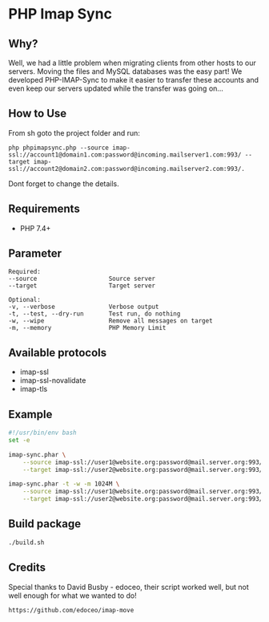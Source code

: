 # PHP Imap Sync

## Why?

Well, we had a little problem when migrating clients from other hosts to our servers. Moving the files and MySQL
databases was the easy part! We developed PHP-IMAP-Sync to make it easier to transfer these accounts and even keep our
servers updated while the transfer was going on...

## How to Use

From sh goto the project folder and run:

    php phpimapsync.php --source imap-ssl://account1@domain1.com:password@incoming.mailserver1.com:993/ --target imap-ssl://account2@domain2.com:password@incoming.mailserver2.com:993/.

Dont forget to change the details.

## Requirements

* PHP 7.4+

## Parameter

```text
Required:
--source                    Source server
--target                    Target server

Optional:
-v, --verbose               Verbose output
-t, --test, --dry-run       Test run, do nothing
-w, --wipe                  Remove all messages on target
-m, --memory                PHP Memory Limit
```

## Available protocols

* imap-ssl
* imap-ssl-novalidate
* imap-tls

## Example

```bash
#!/usr/bin/env bash
set -e

imap-sync.phar \
    --source imap-ssl://user1@website.org:password@mail.server.org:993/ \
    --target imap-ssl://user2@website.org:password@mail.server.org:993/

imap-sync.phar -t -w -m 1024M \
    --source imap-ssl://user1@website.org:password@mail.server.org:993/ \
    --target imap-ssl://user2@website.org:password@mail.server.org:993/sub-folder
```

## Build package

```bash
./build.sh
```

## Credits

Special thanks to David Busby - edoceo, their script worked well, but not well enough for what we wanted to do!

    https://github.com/edoceo/imap-move
